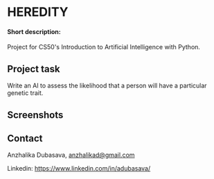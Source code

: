 ﻿# HEREDITY
#### Short description:
Project for CS50's Introduction to Artificial Intelligence with Python.

## Project task

Write an AI to assess the likelihood that a person will have a particular genetic trait.

## Screenshots

## Contact
Anzhalika Dubasava, anzhalikad@gmail.com

Linkedin: https://www.linkedin.com/in/adubasava/